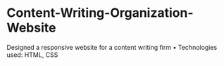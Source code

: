 # Content-Writing-Organization-Website
Designed a responsive website for a content writing firm  • Technologies used: HTML, CSS
